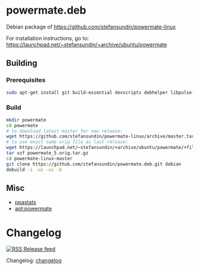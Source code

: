 # powermate.deb

Debian package of https://github.com/stefansundin/powermate-linux

For installation instructions, go to: https://launchpad.net/~stefansundin/+archive/ubuntu/powermate


## Building

### Prerequisites

```bash
sudo apt-get install git build-essential devscripts debhelper libpulse-dev
```

### Build

```bash
mkdir powermate
cd powermate
# to download latest master for new release:
wget https://github.com/stefansundin/powermate-linux/archive/master.tar.gz -O powermate_5.orig.tar.gz
# to use exact same orig file as last release:
wget https://launchpad.net/~stefansundin/+archive/ubuntu/powermate/+files/powermate_5.orig.tar.gz
tar xzf powermate_5.orig.tar.gz
cd powermate-linux-master
git clone https://github.com/stefansundin/powermate.deb.git debian
debuild -i -us -uc -b
```


## Misc

- [ppastats](https://stefansundin.github.io/powermate.deb/)
- [apt:powermate](http://www.appnr.com/install/powermate)


# Changelog

[![RSS](https://stefansundin.github.io/img/feed.png) Release feed](https://github.com/stefansundin/powermate.deb/releases.atom)

Changelog: [changelog](changelog)
